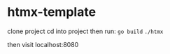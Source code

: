 # htmx-template

clone project 
cd into project then run:
`go build`
`./htmx`

then visit localhost:8080
